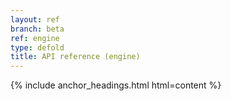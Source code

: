 ```yaml
---
layout: ref
branch: beta
ref: engine
type: defold
title: API reference (engine)
---
```

{% include anchor_headings.html html=content %}